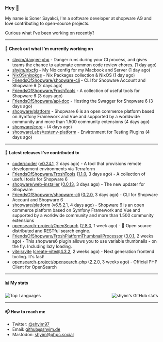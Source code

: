 ### Hey 👋

My name is Soner Sayakci, I'm a software developer at shopware AG and love contributing to open-source projects.

Curious what I've been working on recently?

---

#### 👷 Check out what I'm currently working on

- [shyim/danger-php](https://github.com/shyim/danger-php) - Danger runs during your CI process, and gives teams the chance to automate common code review chores. (1 day ago)
- [shyim/nixcfg](https://github.com/shyim/nixcfg) - My Nix config for my Macbook and Server (1 day ago)
- [NixOS/nixpkgs](https://github.com/NixOS/nixpkgs) - Nix Packages collection &amp; NixOS (1 day ago)
- [FriendsOfShopware/shopware-cli](https://github.com/FriendsOfShopware/shopware-cli) - CLI for Shopware Account and Shopware 6 (2 days ago)
- [FriendsOfShopware/FroshTools](https://github.com/FriendsOfShopware/FroshTools) - A collection of useful tools for Shopware 6 (3 days ago)
- [FriendsOfShopware/api-doc](https://github.com/FriendsOfShopware/api-doc) - Hosting the Swagger for Shopware 6 (3 days ago)
- [shopware/platform](https://github.com/shopware/platform) - Shopware 6 is an open commerce platform based on Symfony Framework and Vue and supported by a worldwide community and more than 1.500 community extensions (4 days ago)
- [shopware/core](https://github.com/shopware/core) -  (4 days ago)
- [shopwareLabs/testenv-platform](https://github.com/shopwareLabs/testenv-platform) - Environment for Testing Plugins (4 days ago)

---

#### 🔭 Latest releases I've contributed to

- [coder/coder](https://github.com/coder/coder) ([v0.24.1](https://github.com/coder/coder/releases/tag/v0.24.1), 2 days ago) - A tool that provisions remote development environments via Terraform
- [FriendsOfShopware/FroshTools](https://github.com/FriendsOfShopware/FroshTools) ([1.1.0](https://github.com/FriendsOfShopware/FroshTools/releases/tag/1.1.0), 3 days ago) - A collection of useful tools for Shopware 6
- [shopware/web-installer](https://github.com/shopware/web-installer) ([0.0.13](https://github.com/shopware/web-installer/releases/tag/0.0.13), 3 days ago) - The new updater for Shopware
- [FriendsOfShopware/shopware-cli](https://github.com/FriendsOfShopware/shopware-cli) ([0.2.0](https://github.com/FriendsOfShopware/shopware-cli/releases/tag/0.2.0), 3 days ago) - CLI for Shopware Account and Shopware 6
- [shopware/platform](https://github.com/shopware/platform) ([v6.5.2.1](https://github.com/shopware/platform/releases/tag/v6.5.2.1), 4 days ago) - Shopware 6 is an open commerce platform based on Symfony Framework and Vue and supported by a worldwide community and more than 1.500 community extensions
- [opensearch-project/OpenSearch](https://github.com/opensearch-project/OpenSearch) ([2.8.0](https://github.com/opensearch-project/OpenSearch/releases/tag/2.8.0), 1 week ago) - 🔎 Open source distributed and RESTful search engine.
- [FriendsOfShopware/FroshPlatformThumbnailProcessor](https://github.com/FriendsOfShopware/FroshPlatformThumbnailProcessor) ([3.0.1](https://github.com/FriendsOfShopware/FroshPlatformThumbnailProcessor/releases/tag/3.0.1), 2 weeks ago) - This shopware6 plugin allows you to use variable thumbnails - on the fly. Including lazy loading.
- [vitejs/vite](https://github.com/vitejs/vite) ([create-vite@4.3.2](https://github.com/vitejs/vite/releases/tag/create-vite%404.3.2), 2 weeks ago) - Next generation frontend tooling. It&#39;s fast!
- [opensearch-project/opensearch-php](https://github.com/opensearch-project/opensearch-php) ([2.2.0](https://github.com/opensearch-project/opensearch-php/releases/tag/2.2.0), 3 weeks ago) - Official PHP Client for OpenSearch

---

#### 📊 My stats

<img align="right" alt="shyim's GitHub stats" src="https://github-readme-stats.vercel.app/api?username=shyim&count_private=1&show_icons=true&" />

![Top Languages](https://github-readme-stats.vercel.app/api/top-langs/?username=shyim)

---

#### 📫 How to reach me

- Twitter: [@shyim97](https://twitter.com/shyim97)
- Email: [github@shyim.de](mailto://github@shyim.de)
- Mastodon: <a rel="me" href="https://phpc.social/@shyim">shyim@phpc.social</a>
